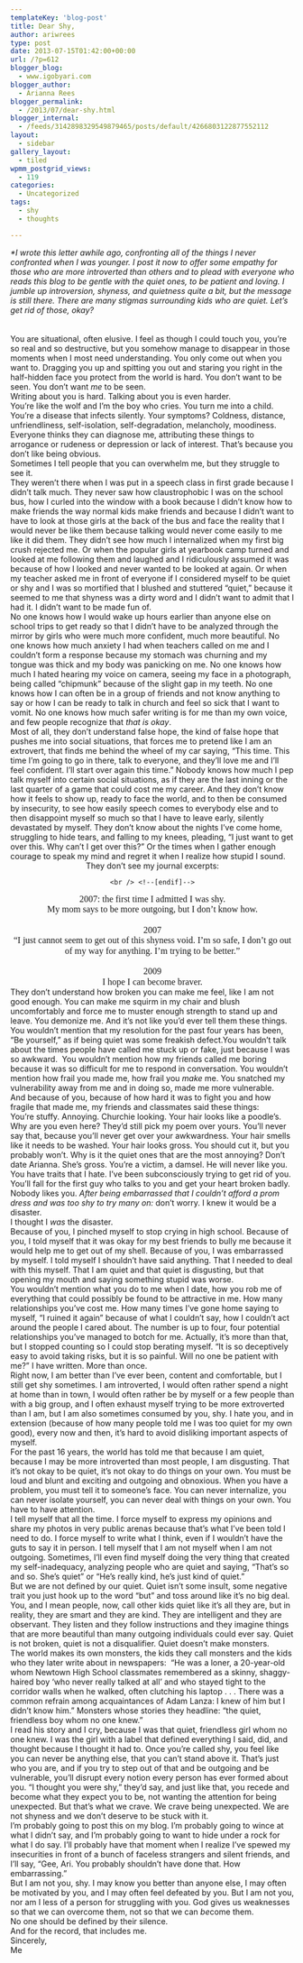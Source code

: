 ```yaml
---
templateKey: 'blog-post'
title: Dear Shy,
author: ariwrees
type: post
date: 2013-07-15T01:42:00+00:00
url: /?p=612
blogger_blog:
  - www.igobyari.com
blogger_author:
  - Arianna Rees
blogger_permalink:
  - /2013/07/dear-shy.html
blogger_internal:
  - /feeds/3142898329549879465/posts/default/4266803122877552112
layout:
  - sidebar
gallery_layout:
  - tiled
wpmm_postgrid_views:
  - 119
categories:
  - Uncategorized
tags:
  - shy
  - thoughts

---
```

<div dir="ltr" style="text-align: left;">
  <div>
    <i>*I wrote this letter awhile ago, confronting all of the things I never confronted when I was younger. I post it now to offer some empathy for those who are more introverted than others and to plead with everyone who reads this blog to be gentle with the quiet ones, to be patient and loving. I jumble up introversion, shyness, and quietness quite a bit, but the message is still there. There are many stigmas surrounding kids who are quiet. Let&#8217;s get rid of those, okay? </i>
  </div>
  
  <div>
    <i> </i>
  </div>
  
  <div style="clear: both; text-align: center;">
  </div>
  
  <div>
    <i> </i>
  </div>
  
  <div>
  </div>
  
  <div>
    You are situational, often elusive. I feel as though I could touch you, you’re so real and so destructive, but you somehow manage to disappear in those moments when I most need understanding. You only come out when you want to. Dragging you up and spitting you out and staring you right in the half-hidden face you protect from the world is hard. You don’t want to be seen. You don’t want <i>me</i> to be seen.
  </div>
  
  <div>
  </div>
  
  <div>
  </div>
  
  <div>
    Writing about you is hard. Talking about you is even harder.
  </div>
  
  <div>
  </div>
  
  <div>
    You’re like the wolf and I’m the boy who cries. You turn me into a child. You’re a disease that infects silently. Your symptoms? Coldness, distance, unfriendliness, self-isolation, self-degradation, melancholy, moodiness. Everyone thinks they can diagnose me, attributing these things to arrogance or rudeness or depression or lack of interest. That’s because you don’t like being obvious.
  </div>
  
  <div>
  </div>
  
  <div>
    Sometimes I tell people that you can overwhelm me, but they struggle to see it.
  </div>
  
  <div>
  </div>
  
  <div>
    They weren’t there when I was put in a speech class in first grade because I didn’t talk much. They never saw how claustrophobic I was on the school bus, how I curled into the window with a book because I didn’t know how to make friends the way normal kids make friends and because I didn’t want to have to look at those girls at the back of the bus and face the reality that I would never be like them because talking would never come easily to me like it did them. They didn’t see how much I internalized when my first big crush rejected me. Or when the popular girls at yearbook camp turned and looked at me following them and laughed and I ridiculously assumed it was because of how I looked and never wanted to be looked at again. Or when my teacher asked me in front of everyone if I considered myself to be quiet or shy and I was so mortified that I blushed and stuttered “quiet,” because it seemed to me that shyness was a dirty word and I didn’t want to admit that I had it. I didn’t want to be made fun of.
  </div>
  
  <div>
  </div>
  
  <div>
    No one knows how I would wake up hours earlier than anyone else on school trips to get ready so that I didn’t have to be analyzed through the mirror by girls who were much more confident, much more beautiful. No one knows how much anxiety I had when teachers called on me and I couldn’t form a response because my stomach was churning and my tongue was thick and my body was panicking on me. No one knows how much I hated hearing my voice on camera, seeing my face in a photograph, being called &#8220;chipmunk&#8221; because of the slight gap in my teeth. No one knows how I can often be in a group of friends and not know anything to say or how I can be ready to talk in church and feel so sick that I want to vomit. No one knows how much safer writing is for me than my own voice, and few people recognize that <i>that is okay</i>.
  </div>
  
  <div>
  </div>
  
  <div>
    Most of all, they don’t understand false hope, the kind of false hope that pushes me into social situations, that forces me to pretend like I am an extrovert, that finds me behind the wheel of my car saying, “This time. This time I’m going to go in there, talk to everyone, and they’ll love me and I’ll feel confident. I’ll start over again this time.” Nobody knows how much I pep talk myself into certain social situations, as if they are the last inning or the last quarter of a game that could cost me my career. And they don’t know how it feels to show up, ready to face the world, and to then be consumed by insecurity, to see how easily speech comes to everybody else and to then disappoint myself so much so that I have to leave early, silently devastated by myself. They don’t know about the nights I’ve come home, struggling to hide tears, and falling to my knees, pleading, “I just want to get over this. Why can’t I get over this?” Or the times when I gather enough courage to speak my mind and regret it when I realize how stupid I sound.
  </div>
  
  <div>
  </div>
  
  <div style="text-align: center;" align="center">
    They don’t see my journal excerpts:<br /> <!-- [if !supportLineBreakNewLine]-->
    
    <br /> <!--[endif]-->
  </div>
  
  <div style="text-align: center;" align="center">
    <span style="font-family: 'Times New Roman','serif'; font-size: 12.0pt; line-height: 115%;">2007: the first time I admitted I was shy.</span>
  </div>
  
  <div style="text-align: center;" align="center">
    <span style="font-family: 'Times New Roman','serif'; font-size: 12.0pt; line-height: 115%;">My mom says to be more outgoing, but I don’t know how. </span>
  </div>
  
  <div style="text-align: center;" align="center">
    <span style="font-family: 'Times New Roman','serif'; font-size: 12.0pt; line-height: 115%;"> </span>
  </div>
  
  <div style="text-align: center;" align="center">
    <span style="font-family: 'Times New Roman','serif'; font-size: 12.0pt; line-height: 115%;">2007</span>
  </div>
  
  <div style="text-align: center;" align="center">
    <span style="font-family: 'Times New Roman','serif'; font-size: 12.0pt; line-height: 115%;">“I just cannot seem to get out of this shyness void. I’m so safe, I don’t go out of my way for anything. I’m trying to be better.” </span>
  </div>
  
  <div style="text-align: center;" align="center">
    <span style="font-family: 'Times New Roman','serif'; font-size: 12.0pt; line-height: 115%;"> </span>
  </div>
  
  <div style="text-align: center;" align="center">
    <span style="font-family: 'Times New Roman','serif'; font-size: 12.0pt; line-height: 115%;">2009</span>
  </div>
  
  <div style="text-align: center;" align="center">
    <span style="font-family: 'Times New Roman','serif'; font-size: 12.0pt; line-height: 115%;">I hope I can become braver.</span>
  </div>
  
  <div style="text-align: center;" align="center">
  </div>
  
  <div>
    They don’t understand how broken you can make me feel, like I am not good enough. You can make me squirm in my chair and blush uncomfortably and force me to muster enough strength to stand up and leave. You demonize me. And it’s not like you’d ever tell them these things. You wouldn’t mention that my resolution for the past four years has been, “Be yourself,” as if being quiet was some freakish defect.You wouldn’t talk about the times people have called me stuck up or fake, just because I was so awkward.  You wouldn’t mention how my friends called me boring because it was so difficult for me to respond in conversation. You wouldn’t mention how frail you made me, how frail you <i>make</i> me. You snatched my vulnerability away from me and in doing so, made me more vulnerable.
  </div>
  
  <div>
  </div>
  
  <div>
    And because of you, because of how hard it was to fight you and how fragile that made me, my friends and classmates said these things:
  </div>
  
  <div>
  </div>
  
  <div>
    You’re stuffy. Annoying. Churchie looking. Your hair looks like a poodle’s. Why are you even here? They’d still pick my poem over yours. You’ll never say that, because you’ll never get over your awkwardness. Your hair smells like it needs to be washed. Your hair looks gross. You should cut it, but you probably won’t. Why is it the quiet ones that are the most annoying? Don’t date Arianna. She’s gross. You’re a victim, a damsel. He will never like you. You have traits that I hate. I’ve been subconsciously trying to get rid of you. You’ll fall for the first guy who talks to you and get your heart broken badly. Nobody likes you. <i>After being embarrassed that I couldn’t afford a prom dress and was too shy to try many on:</i> don’t worry. I knew it would be a disaster.
  </div>
  
  <div>
  </div>
  
  <div>
  </div>
  
  <div>
    I thought I <i>was </i>the disaster.
  </div>
  
  <div>
    Because of you, I pinched myself to stop crying in high school. Because of you, I told myself that it was okay for my best friends to bully me because it would help me to get out of my shell. Because of you, I was embarrassed by myself. I told myself I shouldn’t have said anything. That I needed to deal with this myself. That I am quiet and that quiet is disgusting, but that opening my mouth and saying something stupid was worse.
  </div>
  
  <div>
  </div>
  
  <div>
  </div>
  
  <div>
    You wouldn’t mention what you do to me when I date, how you rob me of everything that could possibly be found to be attractive in me. How many relationships you’ve cost me. How many times I&#8217;ve gone home saying to myself, &#8220;I ruined it again&#8221; because of what I couldn&#8217;t say, how I couldn&#8217;t act around the people I cared about. The number is up to four, four potential relationships you&#8217;ve managed to botch for me. Actually, it&#8217;s more than that, but I stopped counting so I could stop berating myself. &#8220;It is so deceptively easy to avoid taking risks, but it is so painful. Will no one be patient with me?&#8221; I have written. More than once.
  </div>
  
  <div>
  </div>
  
  <div>
  </div>
  
  <div>
    Right now, I am better than I&#8217;ve ever been, content and comfortable, but I still get shy sometimes. I am introverted, I would often rather spend a night at home than in town, I would often rather be by myself or a few people than with a big group, and I often exhaust myself trying to be more extroverted than I am, but I am also sometimes consumed by you, shy. I hate you, and in extension (because of how many people told me I was too quiet for my own good), every now and then, it’s hard to avoid disliking important aspects of myself.
  </div>
  
  <div>
  </div>
  
  <div>
  </div>
  
  <div>
    For the past 16 years, the world has told me that because I am quiet, because I may be more introverted than most people, I am disgusting. That it’s not okay to be quiet, it’s not okay to do things on your own. You must be loud and blunt and exciting and outgoing and obnoxious. When you have a problem, you must tell it to someone’s face. You can never internalize, you can never isolate yourself, you can never deal with things on your own. You have to have attention.
  </div>
  
  <div>
  </div>
  
  <div>
    I tell myself that all the time. I force myself to express my opinions and share my photos in very public arenas because that’s what I’ve been told I need to do. I force myself to write what I think, even if I wouldn’t have the guts to say it in person. I tell myself that I am not myself when I am not outgoing. Sometimes, I’ll even find myself doing the very thing that created my self-inadequacy, analyzing people who are quiet and saying, “That’s so and so. She’s quiet” or “He’s really kind, he’s just kind of quiet.”
  </div>
  
  <div>
  </div>
  
  <div>
    But we are not defined by our quiet. Quiet isn’t some insult, some negative trait you just hook up to the word “but” and toss around like it’s no big deal. You, and I mean people, now, call other kids quiet like it’s all they are, but in reality, they are smart and they are kind. They are intelligent and they are observant. They listen and they follow instructions and they imagine things that are more beautiful than many outgoing individuals could ever say. Quiet is not broken, quiet is not a disqualifier. Quiet doesn’t make monsters.
  </div>
  
  <div>
  </div>
  
  <div>
    The world makes its own monsters, the kids they call monsters and the kids who they later write about in newspapers:  “He was a loner, a 20-year-old whom Newtown High School classmates remembered as a skinny, shaggy-haired boy ‘who never really talked at all’ and who stayed tight to the corridor walls when he walked, often clutching his laptop . . . There was a common refrain among acquaintances of Adam Lanza: I knew of him but I didn&#8217;t know him.” Monsters whose stories they headline: “the quiet, friendless boy whom no one knew.”
  </div>
  
  <div>
  </div>
  
  <div>
    I read his story and I cry, because I was that quiet, friendless girl whom no one knew. I was the girl with a label that defined everything I said, did, and thought because I thought it had to. Once you’re called shy, you feel like you can never be anything else, that you can’t stand above it. That’s just who you are, and if you try to step out of that and be outgoing and be vulnerable, you’ll disrupt every notion every person has ever formed about you. “I thought you were shy,” they’d say, and just like that, you recede and become what they expect you to be, not wanting the attention for being unexpected. But that’s what we crave. We crave being unexpected. We are not shyness and we don’t deserve to be stuck with it.
  </div>
  
  <div>
  </div>
  
  <div>
  </div>
  
  <div>
    I’m probably going to post this on my blog. I’m probably going to wince at what I didn’t say, and I’m probably going to want to hide under a rock for what I do say. I’ll probably have that moment when I realize I’ve spewed my insecurities in front of a bunch of faceless strangers and silent friends, and I’ll say, “Gee, Ari. You probably shouldn’t have done that. How embarrassing.”
  </div>
  
  <div>
  </div>
  
  <div>
    But I am not you, shy. I may know you better than anyone else, I may often be motivated by you, and I may often feel defeated by you. But I am not you, nor am I less of a person for struggling with you. God gives us weaknesses so that we can overcome them, not so that we can <i>be</i>come them.
  </div>
  
  <div>
  </div>
  
  <div>
  </div>
  
  <div>
    No one should be defined by their silence.
  </div>
  
  <div>
  </div>
  
  <div>
    And for the record, that includes me.
  </div>
  
  <div>
  </div>
  
  <div>
    Sincerely,
  </div>
  
  <div>
    Me
  </div>
</div>